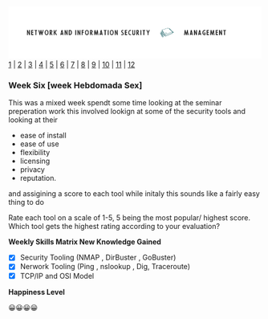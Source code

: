 ![Logo](Images/PCOM7E.png)
[1](/MyPortfolio/PCOM7E/Unit01.html) | [2](/MyPortfolio/PCOM7E/Unit02.html) | [3](/MyPortfolio/PCOM7E/Unit03.html) | [4](/MyPortfolio/PCOM7E/Unit04.html) | [5](/MyPortfolio/PCOM7E/Unit05.html) | [6](/MyPortfolio/PCOM7E/Unit06.html) | [7](/MyPortfolio/PCOM7E/Unit07.html) | [8](/MyPortfolio/PCOM7E/Unit08.html) | [9](/MyPortfolio/PCOM7E/Unit09.html) | [10](/MyPortfolio/PCOM7E/Unit10.html) | [11](/MyPortfolio/PCOM7E/Unit11.html) | [12](/MyPortfolio/PCOM7E/Unit12.html)
### Week Six [week Hebdomada Sex]

This was a mixed week spendt some time looking at the seminar preperation work this involved lookign at some of the security tools and looking at their

- ease of install
- ease of use
- flexibility
- licensing
- privacy
- reputation.

and assigining a score to each tool while initaly this sounds like a fairly easy thing to do 

Rate each tool on a scale of 1-5, 5 being the most popular/ highest score.
Which tool gets the highest rating according to your evaluation?


**Weekly Skills Matrix New Knowledge Gained**

- [x] Security Tooling (NMAP , DirBuster , GoBuster)
- [X] Nerwork Tooling (Ping , nslookup , Dig, Traceroute)
- [X] TCP/IP and OSI Model 

**Happiness Level**

😀😀😀😀
